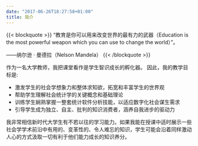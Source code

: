 ```yaml
---
date: "2017-06-26T18:27:58+01:00"
title: 简介
---
```


{{< blockquote >}}
“教育是你可以用来改变世界的最有力的武器（Education is the most powerful weapon which you can use to change the world）”。

——纳尔逊 · 曼德拉（Nelson Mandela）
{{< /blockquote >}}

作为一名大学教师，我把课堂看作是学生智识成长的孵化器。 因此，我的教学目标是:

* 激发学生的社会学想象力和整体求知欲，拓宽和丰富学生的世界观
* 帮助学生理解社会统计学的关键概念和基础理论
* 训练学生娴熟掌握一整套统计软件分析技能，以适应数字化社会谋生需求
* 引导学生成为独立、自主、批判的知识消费者，涵养自我进步的驱动力

我非常相信新时代大学生有不若以往的学习能力。如果我能在授课中适时展示一些社会学学术前沿中有用的、变革性的、令人难忘的知识，学生可能会沿着同样激动人心的方式汲取一切有利于他们能力成长的知识养分。 

